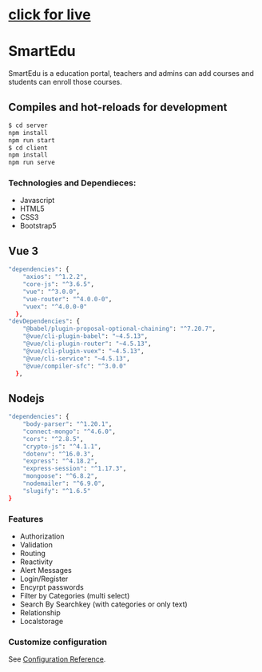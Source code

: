 # [click for live](https://smartedu-ets.netlify.app/)



# SmartEdu
SmartEdu is a education portal, teachers and admins can add courses and students can enroll those courses.

## Compiles and hot-reloads for development

```bash
$ cd server
npm install
npm run start
$ cd client
npm install
npm run serve
```

### Technologies and Dependieces:

- Javascript
- HTML5
- CSS3
- Bootstrap5

## Vue 3

```bash
"dependencies": {
    "axios": "^1.2.2",
    "core-js": "^3.6.5",
    "vue": "^3.0.0",
    "vue-router": "^4.0.0-0",
    "vuex": "^4.0.0-0"
  },
"devDependencies": {
    "@babel/plugin-proposal-optional-chaining": "^7.20.7",
    "@vue/cli-plugin-babel": "~4.5.13",
    "@vue/cli-plugin-router": "~4.5.13",
    "@vue/cli-plugin-vuex": "~4.5.13",
    "@vue/cli-service": "~4.5.13",
    "@vue/compiler-sfc": "^3.0.0"
  },
```

## Nodejs

```bash
"dependencies": {
    "body-parser": "^1.20.1",
    "connect-mongo": "^4.6.0",
    "cors": "^2.8.5",
    "crypto-js": "^4.1.1",
    "dotenv": "^16.0.3",
    "express": "^4.18.2",
    "express-session": "^1.17.3",
    "mongoose": "^6.8.2",
    "nodemailer": "^6.9.0",
    "slugify": "^1.6.5"
}
```

### Features

- Authorization
- Validation
- Routing
- Reactivity
- Alert Messages
- Login/Register
- Encyrpt passwords
- Filter by Categories (multi select)
- Search By Searchkey (with categories or only text)
- Relationship
- Localstorage

### Customize configuration

See [Configuration Reference](https://cli.vuejs.org/config/).
